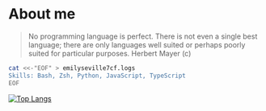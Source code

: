# About me

> No programming language is perfect. There is not even a single best language; there are only languages well suited or perhaps poorly suited for particular purposes. Herbert Mayer (c)

```bash
cat <<-"EOF" > emilyseville7cf.logs
Skills: Bash, Zsh, Python, JavaScript, TypeScript
EOF
```

[![Top Langs](https://github-readme-stats.vercel.app/api/top-langs/?username=EmilySeville7cfg&layout=compact)](https://github.com/anuraghazra/github-readme-stats)
